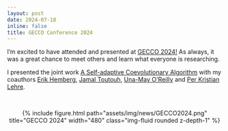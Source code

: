 ```yaml
---
layout: post
date: 2024-07-18
inline: false
title: GECCO Conference 2024
---
```


I’m excited to have attended and presented at <a href="https://gecco-2024.sigevo.org/" target="_blank">GECCO 2024!</a> As always, it was a great chance to meet others and learn what everyone is researching. 

I presented the joint work <a href="https://doi.org/10.1145/3638529.3654132" target="_blank">A Self-adaptive Coevolutionary Algorithm</a> with my coauthors <a href="https://alfagroup.csail.mit.edu/erik" target="_blank">Erik Hemberg</a>, <a href="http://www.jamal.es/" target="_blank">Jamal Toutouh</a>, <a href="https://www.csail.mit.edu/person/una-may-oreilly" target="_blank">Una-May O'Reilly</a> and <a href="https://www.cs.bham.ac.uk/~lehrepk/" target="_blank">Per Kristian Lehre</a>.

 &nbsp;
<div align="center">
{% include figure.html path="assets/img/news/GECCO2024.png" title="GECCO 2024" width="480" class="img-fluid rounded z-depth-1" %}
</div>